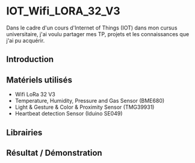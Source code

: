 # IOT_Wifi_LORA_32_V3

Dans le cadre d'un cours d'Internet of Things (IOT) dans mon cursus universitaire, j'ai voulu partager mes TP, projets et les connaissances que j'ai pu acquérir.

## Introduction

## Matériels utilisés 
 - Wifi LoRa 32 V3
 - Temperature, Humidity, Pressure and Gas Sensor (BME680)
 -  Light & Gesture & Color & Proximity Sensor (TMG39931)
 -   Heartbeat detection Sensor (Iduino SE049)

## Librairies 


## Résultat / Démonstration
